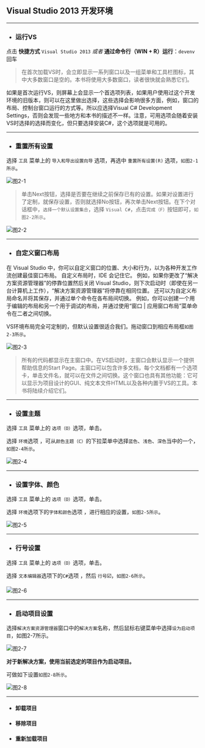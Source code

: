 ## Visual Studio 2013 开发环境

---

* ### 运行VS


点击 **快捷方式** `Visual Studio 2013` _或者_
**通过命令行（WIN + R）运行**：`devenv` 回车

> 在首次加载VS时，会立即显示一系列窗口以及一组菜单和工具栏图标，其中大多数窗口是空的。本书将使用大多数窗口，读者很快就会熟悉它们。

如果是首次运行VS，则屏幕上会显示一个首选项列表，如果用户使用过这个开发环境的旧版本，则可以在这里做出选择，这些选择会影响很多方面，例如，窗口的布局、控制台窗口运行的方式等。所以应选择Visual C\# Development Settings，否则会发现一些地方和本书的描述不一样。注意，可用选项会随着安装VS时选择的选择而变化，但只要选择安装C\#，这个选项就是可用的。

---

* ### 重置所有设置


选择 `工具` 菜单上的 `导入和导出设置向导` 选项，再选中 `重置所有设置(R)` 选项，``如图2-1所示``。

![图2-1](/assets/2-1.png)

> 单击Next按钮，选择是否要在继续之前保存已有的设置。如果对设置进行了定制，就保存设置，否则就选择No按钮，再次单击Next按钮。在下个对话框中，`选择一个默认设置集合`，选择 `Visual C#`，点击`完成（F）`按钮即可，``如图2-2所示``。

![图2-2](/assets/2-2.png)

---

* ### 自定义窗口布局


在 Visual Studio 中，你可以自定义窗口的位置、大小和行为，以为各种开发工作流创建最佳窗口布局。 自定义布局时，IDE 会记住它。 例如，如果你更改了“解决方案资源管理器”的停靠位置然后关闭 Visual Studio，则下次启动时（即使在另一台计算机上工作），“解决方案资源管理器”将停靠在相同位置。 还可以为自定义布局命名并将其保存，并通过单个命令在各布局间切换。 例如，你可以创建一个用于编辑的布局和另一个用于调试的布局，并通过使用“窗口 \| 应用窗口布局”菜单命令在二者之间切换。

VS环境布局完全可定制的，但默认设置很适合我们。拖动窗口到相应布局框``如图2-3所示``。

![图2-3](/assets/2-3.png)

> 所有的代码都显示在主窗口中。在VS启动时，主窗口会默认显示一个提供帮助信息的Start Page。主窗口可以包含许多文档，每个文档都有一个选项卡，单击文件名，就可以在文件之间切换。这个窗口也具有其他功能：它可以显示为项目设计的GUI、纯文本文件HTML以及各种内置于VS的工具。本书将陆续介绍它们。

---

* ### 设置主题

选择 `工具` 菜单上的 `选项（O）`选项，单击。

选择 `环境`选项 ，可从`颜色主题（C）`的下拉菜单中选择`蓝色`、`浅色`、`深色`当中的一个，``如图2-4所示``。

![图2-4](/assets/2-4.png)


---

* ### 设置字体、颜色

选择 `工具` 菜单上的 `选项（O）`选项，单击。

选择 `环境`选项下的` 字体和颜色 `选项 ，进行相应的设置，``如图2-5所示``。

![图2-5](/assets/2-5.png)


---

* ### 行号设置

选择 `工具` 菜单上的 `选项（O）`选项，单击。

选择 `文本编辑器`选项下的` C# `选项 ，然后 `行号`☑️，``如图2-6所示``。

![图2-6](/assets/2-6.png)


---

* ### 启动项目设置

选择` 解决方案资源管理器 `窗口中的` 解决方案 `名称，然后鼠标右键菜单中选择` 设为启动项目 `，如图2-7所示。

![图2-7](/assets/2-7.png)


**对于新解决方案，使用当前选定的项目作为启动项目。**

可做如下设置``如图2-8所示``。

![图2-8](/assets/2-8.png)



---

* #### 卸载项目
* #### 移除项目
* #### 重新加载项目











